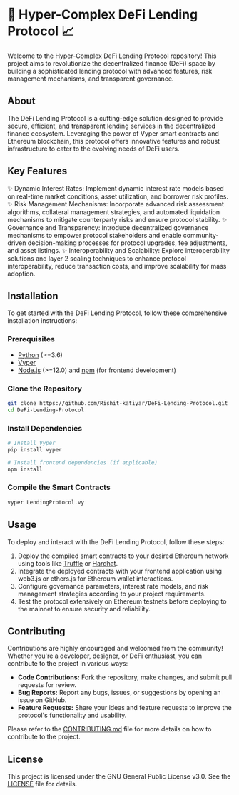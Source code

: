 # 🚀 Hyper-Complex DeFi Lending Protocol 📈

Welcome to the Hyper-Complex DeFi Lending Protocol repository! This project aims to revolutionize the decentralized finance (DeFi) space by building a sophisticated lending protocol with advanced features, risk management mechanisms, and transparent governance.

## About

The DeFi Lending Protocol is a cutting-edge solution designed to provide secure, efficient, and transparent lending services in the decentralized finance ecosystem. Leveraging the power of Vyper smart contracts and Ethereum blockchain, this protocol offers innovative features and robust infrastructure to cater to the evolving needs of DeFi users.

## Key Features

✨ Dynamic Interest Rates: Implement dynamic interest rate models based on real-time market conditions, asset utilization, and borrower risk profiles.
✨ Risk Management Mechanisms: Incorporate advanced risk assessment algorithms, collateral management strategies, and automated liquidation mechanisms to mitigate counterparty risks and ensure protocol stability.
✨ Governance and Transparency: Introduce decentralized governance mechanisms to empower protocol stakeholders and enable community-driven decision-making processes for protocol upgrades, fee adjustments, and asset listings.
✨ Interoperability and Scalability: Explore interoperability solutions and layer 2 scaling techniques to enhance protocol interoperability, reduce transaction costs, and improve scalability for mass adoption.

## Installation

To get started with the DeFi Lending Protocol, follow these comprehensive installation instructions:

### Prerequisites

- [Python](https://www.python.org/) (>=3.6)
- [Vyper](https://vyper.readthedocs.io/en/stable/installing-vyper.html)
- [Node.js](https://nodejs.org/) (>=12.0) and [npm](https://www.npmjs.com/) (for frontend development)

### Clone the Repository

```bash
git clone https://github.com/Rishit-katiyar/DeFi-Lending-Protocol.git
cd DeFi-Lending-Protocol
```

### Install Dependencies

```bash
# Install Vyper
pip install vyper

# Install frontend dependencies (if applicable)
npm install
```

### Compile the Smart Contracts

```bash
vyper LendingProtocol.vy
```

## Usage

To deploy and interact with the DeFi Lending Protocol, follow these steps:

1. Deploy the compiled smart contracts to your desired Ethereum network using tools like [Truffle](https://www.trufflesuite.com/truffle) or [Hardhat](https://hardhat.org/).
2. Integrate the deployed contracts with your frontend application using web3.js or ethers.js for Ethereum wallet interactions.
3. Configure governance parameters, interest rate models, and risk management strategies according to your project requirements.
4. Test the protocol extensively on Ethereum testnets before deploying to the mainnet to ensure security and reliability.

## Contributing

Contributions are highly encouraged and welcomed from the community! Whether you're a developer, designer, or DeFi enthusiast, you can contribute to the project in various ways:

- **Code Contributions:** Fork the repository, make changes, and submit pull requests for review.
- **Bug Reports:** Report any bugs, issues, or suggestions by opening an issue on GitHub.
- **Feature Requests:** Share your ideas and feature requests to improve the protocol's functionality and usability.

Please refer to the [CONTRIBUTING.md](CONTRIBUTING.md) file for more details on how to contribute to the project.

## License

This project is licensed under the GNU General Public License v3.0. See the [LICENSE](LICENSE) file for details.
